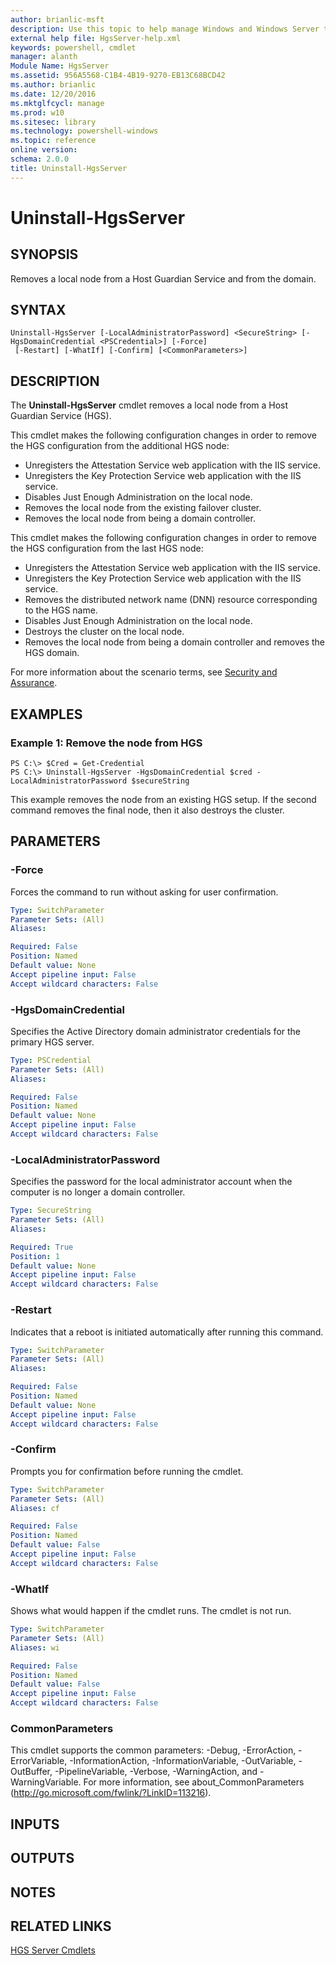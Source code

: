 ```yaml
---
author: brianlic-msft
description: Use this topic to help manage Windows and Windows Server technologies with Windows PowerShell.
external help file: HgsServer-help.xml
keywords: powershell, cmdlet
manager: alanth
Module Name: HgsServer
ms.assetid: 956A5568-C1B4-4B19-9270-EB13C68BCD42
ms.author: brianlic
ms.date: 12/20/2016
ms.mktglfcycl: manage
ms.prod: w10
ms.sitesec: library
ms.technology: powershell-windows
ms.topic: reference
online version: 
schema: 2.0.0
title: Uninstall-HgsServer
---
```


# Uninstall-HgsServer

## SYNOPSIS
Removes a local node from a Host Guardian Service and from the domain.

## SYNTAX

```
Uninstall-HgsServer [-LocalAdministratorPassword] <SecureString> [-HgsDomainCredential <PSCredential>] [-Force]
 [-Restart] [-WhatIf] [-Confirm] [<CommonParameters>]
```

## DESCRIPTION
The **Uninstall-HgsServer** cmdlet removes a local node from a Host Guardian Service (HGS).

This cmdlet makes the following configuration changes in order to remove the HGS configuration from the additional HGS node: 

- Unregisters the Attestation Service web application with the IIS service. 
- Unregisters the Key Protection Service web application with the IIS service. 
- Disables Just Enough Administration on the local node. 
- Removes the local node from the existing failover cluster. 
- Removes the local node from being a domain controller.

This cmdlet makes the following configuration changes in order to remove the HGS configuration from the last HGS node: 

- Unregisters the Attestation Service web application with the IIS service. 
- Unregisters the Key Protection Service web application with the IIS service. 
- Removes the distributed network name (DNN) resource corresponding to the HGS name.
- Disables Just Enough Administration on the local node.
- Destroys the cluster on the local node. 
- Removes the local node from being a domain controller and removes the HGS domain.

For more information about the scenario terms, see [Security and Assurance](http://go.microsoft.com/fwlink/?LinkId=699209).

## EXAMPLES

### Example 1: Remove the node from HGS
```
PS C:\> $Cred = Get-Credential
PS C:\> Uninstall-HgsServer -HgsDomainCredential $cred -LocalAdministratorPassword $secureString
```

This example removes the node from an existing HGS setup.
If the second command removes the final node, then it also destroys the cluster.

## PARAMETERS

### -Force
Forces the command to run without asking for user confirmation.

```yaml
Type: SwitchParameter
Parameter Sets: (All)
Aliases: 

Required: False
Position: Named
Default value: None
Accept pipeline input: False
Accept wildcard characters: False
```

### -HgsDomainCredential
Specifies the Active Directory domain administrator credentials for the primary HGS server.

```yaml
Type: PSCredential
Parameter Sets: (All)
Aliases: 

Required: False
Position: Named
Default value: None
Accept pipeline input: False
Accept wildcard characters: False
```

### -LocalAdministratorPassword
Specifies the password for the local administrator account when the computer is no longer a domain controller.

```yaml
Type: SecureString
Parameter Sets: (All)
Aliases: 

Required: True
Position: 1
Default value: None
Accept pipeline input: False
Accept wildcard characters: False
```

### -Restart
Indicates that a reboot is initiated automatically after running this command.

```yaml
Type: SwitchParameter
Parameter Sets: (All)
Aliases: 

Required: False
Position: Named
Default value: None
Accept pipeline input: False
Accept wildcard characters: False
```

### -Confirm
Prompts you for confirmation before running the cmdlet.

```yaml
Type: SwitchParameter
Parameter Sets: (All)
Aliases: cf

Required: False
Position: Named
Default value: False
Accept pipeline input: False
Accept wildcard characters: False
```

### -WhatIf
Shows what would happen if the cmdlet runs.
The cmdlet is not run.

```yaml
Type: SwitchParameter
Parameter Sets: (All)
Aliases: wi

Required: False
Position: Named
Default value: False
Accept pipeline input: False
Accept wildcard characters: False
```

### CommonParameters
This cmdlet supports the common parameters: -Debug, -ErrorAction, -ErrorVariable, -InformationAction, -InformationVariable, -OutVariable, -OutBuffer, -PipelineVariable, -Verbose, -WarningAction, and -WarningVariable. For more information, see about_CommonParameters (http://go.microsoft.com/fwlink/?LinkID=113216).

## INPUTS

## OUTPUTS

## NOTES

## RELATED LINKS

[HGS Server Cmdlets](./hgsserver.md)

